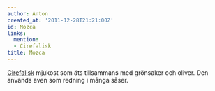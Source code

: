 ```yaml
---
author: Anton
created_at: '2011-12-28T21:21:00Z'
id: Mozca
links:
  mention:
  - Cirefalisk
title: Mozca
---
```


[Cirefalisk] mjukost som äts tillsammans med grönsaker och oliver. Den används även som redning i
många såser.

  [Cirefalisk]: Cirefalisk
